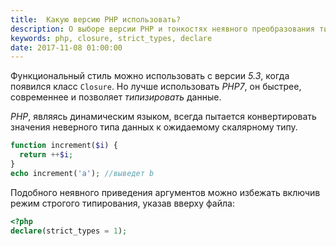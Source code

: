 ```yaml
---
title:  Какую версию PHP использовать?
description: О выборе версии PHP и тонкостях неявного преобразования типов.
keywords: php, сlosure, strict_types, declare
date: 2017-11-08 01:00:00
---
```


Функциональный стиль можно использовать с версии *5.3*, когда появился класс `Closure`. Но лучше использовать *PHP7*, он быстрее, современнее и позволяет *типизировать* данные.

*PHP*, являясь динамическим языком, всегда пытается конвертировать значения неверного типа данных к ожидаемому скалярному типу.

```php
function increment($i) {
  return ++$i;
}
echo increment('a'); //выведет b
```

Подобного неявного приведения аргументов можно избежать включив режим строгого типирования, указав вверху файла:

```php
<?php
declare(strict_types = 1);
```